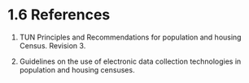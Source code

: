 # 1.6 References


1) TUN Principles and Recommendations for population and housing Census. Revision 3.

2) Guidelines on the use of electronic data collection technologies in population and housing censuses.